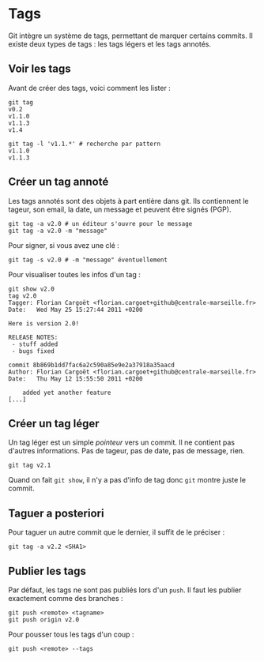 Tags
====
Git intègre un système de tags, permettant de marquer certains commits.
Il existe deux types de tags : les tags légers et les tags annotés. 

Voir les tags
--------------
Avant de créer des tags, voici comment les lister :

    git tag
    v0.2
    v1.1.0
    v1.1.3
    v1.4

    git tag -l 'v1.1.*' # recherche par pattern
    v1.1.0
    v1.1.3


Créer un tag annoté
-------------------
Les tags annotés sont des objets à part entière dans git. Ils contiennent le tageur, son email, la date, un message et peuvent être signés (PGP).

    git tag -a v2.0 # un éditeur s'ouvre pour le message
    git tag -a v2.0 -m "message"

Pour signer, si vous avez une clé : 

    git tag -s v2.0 # -m "message" éventuellement

Pour visualiser toutes les infos d'un tag :

    git show v2.0
    tag v2.0
    Tagger: Florian Cargoët <florian.cargoet+github@centrale-marseille.fr>
    Date:   Wed May 25 15:27:44 2011 +0200
    
    Here is version 2.0!
    
    RELEASE NOTES:
     - stuff added
     - bugs fixed
    
    commit 8b869b1dd7fac6a2c590a85e9e2a37918a35aacd
    Author: Florian Cargoët <florian.cargoet+github@centrale-marseille.fr>
    Date:   Thu May 12 15:55:50 2011 +0200
    
        added yet another feature
    [...]


Créer un tag léger
------------------
Un tag léger est un simple _pointeur_ vers un commit. Il ne contient pas d'autres informations. Pas de tageur, pas de date, pas de message, rien.

    git tag v2.1

Quand on fait `git show`, il n'y a pas d'info de tag donc `git` montre juste le commit.

Taguer a posteriori
-------------------

Pour taguer un autre commit que le dernier, il suffit de le préciser :

    git tag -a v2.2 <SHA1>

Publier les tags
----------------
Par défaut, les tags ne sont pas publiés lors d'un `push`. Il faut les publier exactement comme des branches :

    git push <remote> <tagname>
    git push origin v2.0

Pour pousser tous les tags d'un coup :

    git push <remote> --tags

